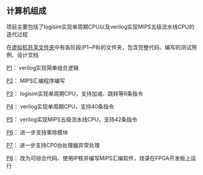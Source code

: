 ## 计算机组成

项目主要包括了logisim实现单周期CPU以及verilog实现MIPS五级流水线CPU的迭代过程

在[虚拟机共享文件夹](虚拟机共享文件夹)中有各阶段(P1~P8)的文件夹，包含完整代码、编写的测试用例、设计文档

[P1](虚拟机共享文件夹\P1)： verilog实现简单组合逻辑

[P2](虚拟机共享文件夹\P2)： MIPS汇编程序编写

[P3](虚拟机共享文件夹\P3)： logisim实现单周期CPU，支持加减、跳转等6条指令

[P4](虚拟机共享文件夹\P4)： verilog实现单周期CPU，支持40条指令

[P5](虚拟机共享文件夹\P5)： verilog实现MIPS五级流水线CPU，支持42条指令

[P6](虚拟机共享文件夹\P6)： 进一步支持乘除模块

[P7](虚拟机共享文件夹\P7)： 进一步支持CP0协处理器异常处理

[P8](虚拟机共享文件夹\P8)： 改为可综合代码、使用IP核并编写MIPS汇编软件，烧录在FPGA开发板上运行